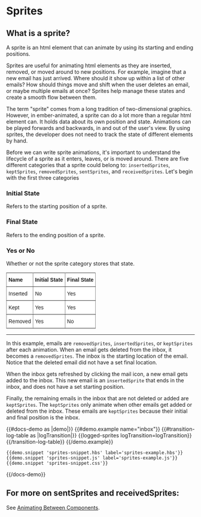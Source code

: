 # Sprites

## What is a sprite?

A sprite is an html element that can animate by using its starting and ending positions.

Sprites are useful for animating html elements as they are inserted, removed, or moved around to new positions. For example, imagine that a new email has just arrived. Where should it show up within a list of other emails? How should things move and shift when the user deletes an email, or maybe multiple emails at once? Sprites help manage these states and create a smooth flow between them.

The term "sprite" comes from a long tradition of two-dimensional graphics. However, in ember-animated, a sprite can do a lot more than a regular html element can. It holds data about its own position and state. Animations can be played forwards and backwards, in and out of the user's view. By using sprites, the developer does not need to track the state of different elements by hand.

Before we can write sprite animations, it's important to understand the lifecycle of a sprite as it enters, leaves, or is moved around. There are five different categories that a sprite could belong to: `insertedSprites`, `keptSprites`, `removedSprites`, `sentSprites`, and `receivedSprites`. Let's begin with the first three categories


### Initial State
Refers to the starting position of a sprite.

### Final State 
Refers to the ending position of a sprite. 

### Yes or No
Whether or not the sprite category stores that state. 

<style type="text/css">
.tg  {border-collapse:collapse;border-spacing:0;}
.tg td{font-family:Arial, sans-serif;font-size:14px;padding:10px 5px;border-style:solid;border-width:1px;overflow:hidden;word-break:normal;border-color:black;}
.tg th{font-family:Arial, sans-serif;font-size:14px;font-weight:normal;padding:10px 5px;border-style:solid;border-width:1px;overflow:hidden;word-break:normal;border-color:black;}
.tg .tg-eh2d{background-color:#ffffff;border-color:inherit;vertical-align:top}
.tg .tg-47u2{font-weight:bold;background-color:#ffffff;border-color:inherit;vertical-align:top;text-align:left}
.tg .tg-7g6k{font-weight:bold;background-color:#ffffff;border-color:inherit;text-align:center;vertical-align:top}
</style>
<table class="tg">
  <tr>
    <th class="tg-47u2">Name</th>
    <th class="tg-7g6k">Initial State</th>
    <th class="tg-47u2">Final State</th>
  </tr>
  <tr>
    <td class="tg-eh2d">Inserted</td>
    <td class="tg-eh2d">No</td>
    <td class="tg-eh2d">Yes</td>
  </tr>
  <tr>
    <td class="tg-eh2d">Kept</td>
    <td class="tg-eh2d">Yes</td>
    <td class="tg-eh2d">Yes</td>
  </tr>
  <tr>
    <td class="tg-eh2d">Removed</td>
    <td class="tg-eh2d">Yes</td>
    <td class="tg-eh2d">No</td>
  </tr>
</table>

***************



In this example, emails are `removedSprites`, `insertedSprites`, or `keptSprites` after each animation. When an email gets deleted from the inbox, it becomes a `removedSprites`. The inbox is the starting location of the email. Notice that the deleted email did not have a set final location. 

When the inbox gets refreshed by clicking the mail icon, a new email gets added to the inbox. This new email is an `insertedSprite` that ends in the inbox, and does not have a set starting position. 

Finally, the remaining emails in the inbox that are not deleted or added are `keptSprites`. The `keptSprites` only animate when other emails get added or deleted from the inbox. These emails are `keptSprites` because their initial and final position is the inbox.


{{#docs-demo as |demo|}}
    {{#demo.example name="inbox"}}
       {{#transition-log-table as |logTransition|}}
        {{logged-sprites logTransition=logTransition}}      
      {{/transition-log-table}}
    {{/demo.example}}

    {{demo.snippet 'sprites-snippet.hbs' label='sprites-example.hbs'}}
    {{demo.snippet 'sprites-snippet.js' label='sprites-example.js'}}
    {{demo.snippet 'sprites-snippet.css'}}
{{/docs-demo}}




## For more on sentSprites and receivedSprites:
See [Animating Between Components](../docs/between).
